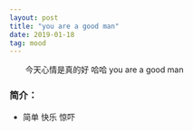 ```yaml
---
layout: post
title: "you are a good man"
date: 2019-01-18
tag: mood
---
```


　　今天心情是真的好 哈哈 you are a good man

### 简介：  

  * 简单 快乐 惊吓

 

